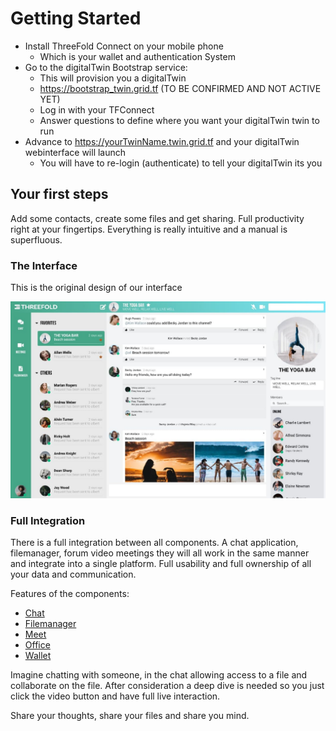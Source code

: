 # Getting Started

- Install ThreeFold Connect on your mobile phone
  - Which is your wallet and authentication System
- Go to the digitalTwin Bootstrap service:
  - This will provision you a digitalTwin
  - https://bootstrap_twin.grid.tf (TO BE CONFIRMED AND NOT ACTIVE YET)
  - Log in with your TFConnect
  - Answer questions to define where you want your digitalTwin twin to run
- Advance to https://yourTwinName.twin.grid.tf and your digitalTwin webinterface will launch
  - You will have to re-login (authenticate) to tell your digitalTwin its you

## Your first steps

Add some contacts, create some files and get sharing. Full productivity right at your fingertips. Everything is really intuitive and a manual is superfluous.

### The Interface
This is the original design of our interface

![](../img/interface.jpg)


### Full Integration
There is a full integration between all components. A chat application, filemanager, forum video meetings they will all work in the same manner and integrate into a single platform. Full usability and full ownership of all your data and communication.

Features of the components:
- [Chat](../features/chat.md)
- [Filemanager](../features/filemanager.md)
- [Meet](../features/meet.md)
- [Office](../features/office.md)
- [Wallet](../features/wallet.md)

Imagine chatting with someone, in the chat allowing access to a file and collaborate on the file. After consideration a deep dive is needed so you just click the video button and have full live interaction.

Share your thoughts, share your files and share you mind.


